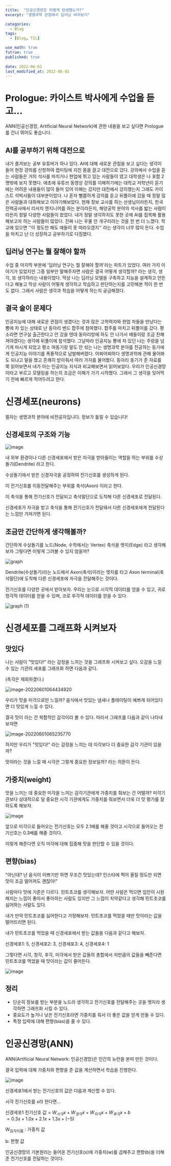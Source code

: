 ```yaml
---
title:  "인공신경망은 어떻게 탄생했는가?"
excerpt: "생명과학 관점애서 딥러닝 바라보기"

categories:
  - Blog
tags:
  - [Blog, TIL]

use_math: true
futrue: true
published: true
 
date: 2022-06-01
last_modified_at: 2022-06-01
---
```



# Prologue: 카이스트 박사에게 수업을 듣고...

ANN(인공신경망, Artificial Neural Network)에 관한 내용을 보고 싶다면 Prologue를 건너 뛰어도 좋습니다.

## AI를 공부하기 위해 대전으로

내가 즐겨보는 공부 유튜버가 하나 있다. AI에 대해 새로운 관점을 보고 싶다는 생각이 들어 현장 강의를 신청하여 랩미팅에 지친 몸을 끌고 대전으로 갔다. 강의에서 수업을 듣는 사람들은 거의 석사를 마치거나 현업에 뛰고 있는 사람들이 였고 대학생은 나 포함 2명밖에 보지 못했다. 애초에 유튜브 동영상 강의를 이해하기에는 대학교 저학년이 듣기에는 어려운 내용들이 많이 들어 있어 이해는 갔지만 대전에서 강의했는지 그래도 카이스트 석박사들이 대부분이었다. 나 혼자 뻘쭘하게 강의를 듣고 뒤풀이에 갔을 때 정말 많은 사람들과 대화해보고 이야기해보았다. 현재 정보 교사를 하는 선생님이라든지, 한국전력공사에서 리서치 엔지니어를 하는 분이라든지, 해양공학 분야의 석사를 밟는 사람이라든지 정말 다양한 사람들이 왔었다. 내가 정말 생각하지도 못한 곳에 AI를 접목해 활용해보고자 하는 사람들이 많았다. 진짜 나는 우물 안 개구리라는 것을 한 번 더 느꼈다. 학교에 있으면 ''이 정도만 해도 얘들이 못 따라오겠지'' 라는 생각이 너무 많이 든다. 수업을 마치고 난 더 성장하고 공부하기로 다짐했다. 



## 딥러닝 연구는 뭘 잘해야 할까

수업 중 마지막 부분에 '딥러닝 연구는 뭘 잘해야 할까'라는 파트가 있었다. 여러 가지 이야기가 있었지만 그중 일부만 말해주자면 사람은 결국 어떻게 생각할까? 라는 생각, 생각, 또 생각하라는 내용이었다. 막상 나는 딥러닝 모델을 구축하고 지능을 설계하고 만든다고 해놓고 막상 사람이 어떻게 생각하고 학습하고 판단하는지를 고민해본 적이 한 번도 없다. 그래서 사람은 생각과 학습을 어떻게 하는지 궁금해졌다.



## 결국 술이 문제다

인공지능에 대해 새로운 관점이 생겼다는 것과 많은 고학력자와 현업 자들을 만났다는 뽕에 차 있는 상태로 난 동아리 밴드 합주에 참여했다. 합주를 마치고 뒤풀이를 갔다. 평소라면 연구실 출근한다고 안 갔을 텐데 동아리방에 하도 안 나가서 얘들이랑 조금 친해져야겠다는 생각에 뒤풀이에 참석했다. 그날따라 인공지능 뽕에 차 있던 나는 주량을 넘기게 마시게 되었고 평소 여동기랑 말도 안 섞는 나는 생명과학 분야를 전공하는 동기에게 인공지능 이야기를 폭풍적으로 남발해버렸다. 어찌어찌하다 생명과학에 관해 물어봐도 되냐고 말을 했고 흔쾌히 받아줘서 여러 가지를 물어봤다. 동아리 동기가 준 자료를 쭉 읽어보면서 내가 아는 인공지능 지식과 비교해보면서 읽어보았다. 우리가 인공신경망이라고 부르고 모델링을 하는지 조금은 이해가 가기 시작했다. 그래서 그 생각을 잊어먹기 전에 빠르게 적어두려고 한다.







# 신경세포(neurons)

필자는 생명과학 분야에 비전공자입니다. 정보가 틀릴 수 있습니다!

## 신경세포의 구조와 기능

![image](https://user-images.githubusercontent.com/76248669/171283090-ff512f55-f99a-474e-9e4d-d5ffea48eb14.png)

내 외부 환경이나 다른 신경세포에서 받은 자극을 받아들이는 역할을 하는 부위를 수상돌기(Dendrite) 라고 한다.   

수상돌기에서 받은 신경자극을 공정하여 전기신호를 생성하게 된다. 

이 전기신호를 이동전달해주는 부위를 축삭(Axon) 이라고 한다.  

이 축삭을 통해 전기신호가 전달되고 축삭말단으로 도착해 다른 신경세포로 전달된다.   

신경세포가 자극을 받고 축삭을 통해 전기신호가 전달돼서 다른 신경세포에게 전달된다는 느낌만 가져가면 된다.  

## 조금만 간단하게 생각해볼까?

간단하게 수상돌기를 노드(Node, 수학에서는 Vertex) 축삭을 엣지(Edge) 라고 생각해보자 그렇다면 이렇게 그려볼 수 있지 않을까?  

![graph](https://user-images.githubusercontent.com/76248669/171286374-a883f5aa-2bf6-46c6-9292-dc7f900683d2.png)

Dendrite(수상돌기)라는 노드에서 Axon(축삭)이라는 엣지를 타고 Axon terminal(축삭말단)에 도착해 다른 신경세포에 자극을 전달해주는 것이다.  



전기신호를 다양한 곳에서 받아보자. 우리는 눈으로 시각적 데이터를 얻을 수 있고, 귀로 청각적 데이터를 얻을 수 있며, 코로 후각적 데이터를 얻을 수 있다.  

![graph (1)](https://user-images.githubusercontent.com/76248669/171287315-ae8f52c3-c69f-4a9f-b6ab-459b3e12c1c8.png)

# 신경세포를 그래프화 시켜보자

## 맛있다

나는 사람이 "맛있다!" 라는 감정을 느끼는 것을 그래프화 시켜보고 싶다.  오감을 느낄 수 있는 기관의 세포를 그래프화 하면 다음과 같다.  

(촉각은 제외하겠다.)  

![image-20220601064434820](C:\Users\rich3\AppData\Roaming\Typora\typora-user-images\image-20220601064434820.png)

우리가 맛을 미각으로만 느낄까? 음식에서 맛있는 냄새나 플레이팅이 예쁘게 되어있다면 더 맛있게 느낄 수 있다.   

결국 맛이 라는 건 복합적인 감각이라 볼 수 있다. 따라서 그래프를 다음과 같이 나타내보자면  

![image-20220601065235770](https://user-images.githubusercontent.com/76248669/171290756-5b2e7318-ae98-4884-8a2d-c0b642dd3b7e.png)

하지만 우리가 "맛있다!" 라는 감정을 느끼는 데 미각보다 더 중요한 감각 기관이 있을까?    

맛이라는 것을 느낄 때 시각은 그렇게 중요한 정보일까? 라는 의문이 든다.   

## 가중치(weight)

맛을 느끼는 데 중요한 미각을 느끼는 감각기관에게 가중치를 줘보는 건 어떨까?  미각기관보다 상대적으로 덜 중요한 시각 기관에게도 가중치를 줘보면서 더욱 더 맛 평가를 잘 하도록 해보자.  

![image](https://user-images.githubusercontent.com/76248669/171291685-f93caf0e-7a9f-4f3d-b068-43c97999d35a.png)

앞으로 미각으로 들어오는 전기신호는 모두 2.1배를 해줄 것이고 시각으로 들어오는 전기신호는 0.3배를 해줄 것이다.  

이렇게 해준다면 오직 미각에 대해 집중해 맛을 판단할 수 있을 것이다.  



## 편향(bias)

"아닌데? 난 음식이 이쁘기만 하면 무조건 맛있는데? 인스타에 찍어 올릴 정도만 되면 맛이 조금 떨어져도 괜찮아!"  



사람마다 맛에 기준은 다르다. 민트초코를 생각해보자. 어떤 사람은 먹으면 입안이 시원해지는 느낌이 좋아서 좋아하는 사람도 있지만 그 느낌이 치약같다고 생각해 민트초코를 싫어하는 사람도 있다.  



내가 만약 민트초코를 싫어한다고 가정해보자. 민트초코를 먹었을 때만 맛이라는 값을 떨어뜨리면 된다.  

내가 민트초코를 먹었을 때 신경세포에서 받는 값들을 다음과 같다고 해보자.   

신경세포1: 5, 신경세포2: 3, 신경세포3: 4, 신경세포4: 1  

그렇다면 시각, 청각, 후각, 미각에서 받은 값들의 총합에서 저만큼의 값들을 빼준다면 민트초코를 먹었을 때 맛이라는 값이 줄어든다. 



![image](https://user-images.githubusercontent.com/76248669/171293936-2d075eea-dc6b-40a2-b091-518ef73b973c.png)

## 정리

- 단순히 정보를 받는 부분을 노드라 생각하고 전기신호를 전달해주는 곳을 엣지라 생각하면 그래프화 시킬 수 있다.  
- 중요도가 높거나 낮은 전기신호라면 가중치를 줘서 더 좋은 값을 얻게 만들 수 있다.    
- 특정 입력에 대해 편향(bias)을 줄 수 있다.   



# 인공신경망(ANN)

ANN(Artificial Neural Network: 인공신경망)은 인간의 뉴런을 본떠 만든 것이다.   

결국 입력에 대해 가중치와 편향을 준 값을 계산하면서 학습을 진행한다.  

![image](https://user-images.githubusercontent.com/76248669/171294853-b202ee91-ec65-43b8-89e1-f5d725320f78.png)  

신경세포1에서 받는 전기신호의 값은 다음과 계산할 수 있다.  

시각 전기신호를 x라 한다면...   

신경세포1 전기신호 값 =  $W_{시각}x + W_{청각}x + W_{미각}x +W_{후각}x + b$  
$=0.3x+1.0x+2.1x+1.3x + (-5)$  

W<sub>감각이름</sub> : 가중치 값    

b: 편향 값   

인공신경망의 기본원리는 들어온 전기신호(x)에 가중치(w)를 곱해주고 편향(b)을 더해준 전기신호를 전달하는 것이다.  
